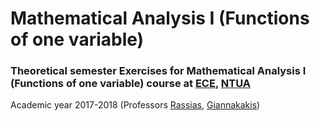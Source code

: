 # Mathematical Analysis I (Functions of one variable)


### Theoretical semester Exercises for Mathematical Analysis I (Functions of one variable) course at [ECE](https://www.ece.ntua.gr/en), [NTUA](https://www.ntua.gr/en)
Academic year 2017-2018 (Professors [Rassias](http://math.ntua.gr/~trassias/), [Giannakakis](https://www.ece.ntua.gr/en/staff/419))